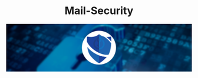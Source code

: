 # <center> Mail-Security </center>

![Alt text](https://github.com/RJM-HF/Mail-Security/blob/main/Media/mail-security-banner.png?raw=true)
